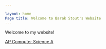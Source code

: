 ```yaml
---

layout: home
Page title: Welcome to Barak Stout's Website
---
```


Welcome to my website!

[AP Computer Science A](http://barakstout.com/APCompSciA/index.md)
